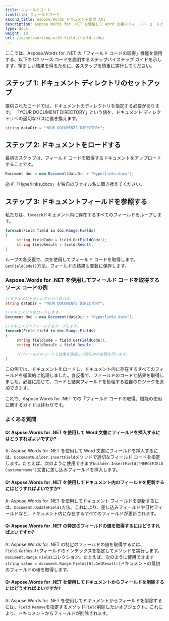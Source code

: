 ```yaml
---
title: フィールドコード
linktitle: フィールドコード
second_title: Aspose.Words ドキュメント処理 API
description: Aspose.Words for .NET を使用して Word 文書のフィールド コードとフィールド結果を取得するためのステップバイステップ ガイド。
type: docs
weight: 10
url: /ja/net/working-with-fields/field-code/
---
```


ここでは、Aspose.Words for .NET の「フィールド コードの取得」機能を使用する、以下の C# ソース コードを説明するステップバイステップ ガイドを示します。望ましい結果を得るために、各ステップを慎重に実行してください。

## ステップ 1: ドキュメント ディレクトリのセットアップ

提供されたコードでは、ドキュメントのディレクトリを指定する必要があります。 「YOUR DOCUMENT DIRECTORY」という値を、ドキュメント ディレクトリへの適切なパスに置き換えます。

```csharp
string dataDir = "YOUR DOCUMENTS DIRECTORY";
```

## ステップ 2: ドキュメントをロードする

最初のステップは、フィールド コードを取得するドキュメントをアップロードすることです。

```csharp
Document doc = new Document(dataDir + "Hyperlinks.docx");
```

必ず「Hyperlinks.docx」を独自のファイル名に置き換えてください。

## ステップ 3: ドキュメントフィールドを参照する

私たちは、`foreach`ドキュメント内に存在するすべてのフィールドをループします。

```csharp
foreach(Field field in doc.Range.Fields)
{
     string fieldCode = field.GetFieldCode();
     string fieldResult = field.Result;
}
```

ループの各反復で、次を使用してフィールド コードを取得します。`GetFieldCode()`方法。フィールドの結果も変数に保存します。

### Aspose.Words for .NET を使用してフィールド コードを取得するソース コードの例

```csharp
//ドキュメントディレクトリへのパス。
string dataDir = "YOUR DOCUMENTS DIRECTORY";

//ドキュメントをロードします。
Document doc = new Document(dataDir + "Hyperlinks.docx");

//ドキュメントフィールドをループします。
foreach(Field field in doc.Range.Fields)
{
     string fieldCode = field.GetFieldCode();
     string fieldResult = field.Result;

     //フィールドのコードと結果を使用して何らかの処理を行います。
}
```

この例では、ドキュメントをロードし、ドキュメント内に存在するすべてのフィールドを循環的に処理しました。各反復で、フィールドのコードと結果を取得しました。必要に応じて、コードと結果フィールドを処理する独自のロジックを追加できます。

これで、Aspose.Words for .NET での「フィールド コードの取得」機能の使用に関するガイドは終わりです。

### よくある質問

#### Q: Aspose.Words for .NET を使用して Word 文書にフィールドを挿入するにはどうすればよいですか?

 A: Aspose.Words for .NET を使用して Word 文書にフィールドを挿入するには、`DocumentBuilder.InsertField`メソッドで適切なフィールド コードを指定します。たとえば、次のように使用できます`builder.InsertField("MERGEFIELD CustomerName")`文書に差し込みフィールドを挿入します。

#### Q: Aspose.Words for .NET を使用してドキュメント内のフィールドを更新するにはどうすればよいですか?

 A: Aspose.Words for .NET を使用してドキュメント フィールドを更新するには、`Document.UpdateFields`方法。これにより、差し込みフィールドや日付フィールドなど、ドキュメント内に存在するすべてのフィールドが更新されます。

#### Q: Aspose.Words for .NET の特定のフィールドの値を取得するにはどうすればよいですか?

 A: Aspose.Words for .NET の特定のフィールドの値を取得するには、`Field.GetResult`フィールドのインデックスを指定してメソッドを実行します。`Document.Range.Fields`コレクション。たとえば、次のように使用できます`string value = document.Range.Fields[0].GetResult()`ドキュメントの最初のフィールドの値を取得します。

#### Q: Aspose.Words for .NET を使用してドキュメントからフィールドを削除するにはどうすればよいですか?

 A: Aspose.Words for .NET を使用してドキュメントからフィールドを削除するには、`Field.Remove`を指定するメソッド`Field`削除したいオブジェクト。これにより、ドキュメントからフィールドが削除されます。